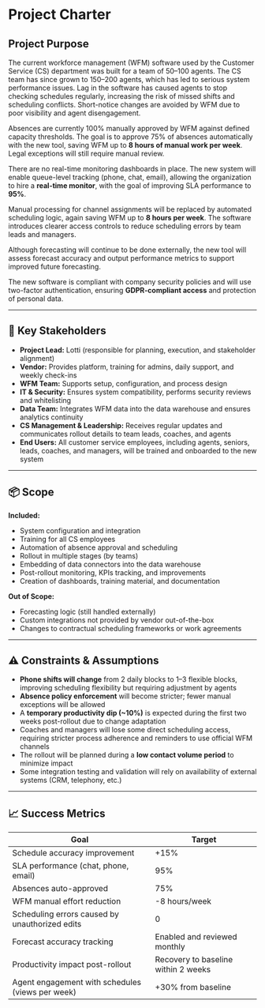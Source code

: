 # Project Charter

## Project Purpose

The current workforce management (WFM) software used by the Customer Service (CS) department was built for a team of 50–100 agents. The CS team has since grown to 150–200 agents, which has led to serious system performance issues. Lag in the software has caused agents to stop checking schedules regularly, increasing the risk of missed shifts and scheduling conflicts. Short-notice changes are avoided by WFM due to poor visibility and agent disengagement.

Absences are currently 100% manually approved by WFM against defined capacity thresholds. The goal is to approve 75% of absences automatically with the new tool, saving WFM up to **8 hours of manual work per week**. Legal exceptions will still require manual review.

There are no real-time monitoring dashboards in place. The new system will enable queue-level tracking (phone, chat, email), allowing the organization to hire a **real-time monitor**, with the goal of improving SLA performance to **95%**.

Manual processing for channel assignments will be replaced by automated scheduling logic, again saving WFM up to **8 hours per week**. The software introduces clearer access controls to reduce scheduling errors by team leads and managers.

Although forecasting will continue to be done externally, the new tool will assess forecast accuracy and output performance metrics to support improved future forecasting.

The new software is compliant with company security policies and will use two-factor authentication, ensuring **GDPR-compliant access** and protection of personal data.

---

## 👥 Key Stakeholders

- **Project Lead:** Lotti (responsible for planning, execution, and stakeholder alignment)
- **Vendor:** Provides platform, training for admins, daily support, and weekly check-ins
- **WFM Team:** Supports setup, configuration, and process design
- **IT & Security:** Ensures system compatibility, performs security reviews and whitelisting
- **Data Team:** Integrates WFM data into the data warehouse and ensures analytics continuity
- **CS Management & Leadership:** Receives regular updates and communicates rollout details to team leads, coaches, and agents
- **End Users:** All customer service employees, including agents, seniors, leads, coaches, and managers, will be trained and onboarded to the new system

---

## 📦 Scope

**Included:**
- System configuration and integration
- Training for all CS employees
- Automation of absence approval and scheduling
- Rollout in multiple stages (by teams)
- Embedding of data connectors into the data warehouse
- Post-rollout monitoring, KPIs tracking, and improvements
- Creation of dashboards, training material, and documentation

**Out of Scope:**
- Forecasting logic (still handled externally)
- Custom integrations not provided by vendor out-of-the-box
- Changes to contractual scheduling frameworks or work agreements

---

## ⚠️ Constraints & Assumptions

- **Phone shifts will change** from 2 daily blocks to 1–3 flexible blocks, improving scheduling flexibility but requiring adjustment by agents
- **Absence policy enforcement** will become stricter; fewer manual exceptions will be allowed
- A **temporary productivity dip (~10%)** is expected during the first two weeks post-rollout due to change adaptation
- Coaches and managers will lose some direct scheduling access, requiring stricter process adherence and reminders to use official WFM channels
- The rollout will be planned during a **low contact volume period** to minimize impact
- Some integration testing and validation will rely on availability of external systems (CRM, telephony, etc.)

---

## 📈 Success Metrics

| Goal | Target |
|------|--------|
| Schedule accuracy improvement | +15% |
| SLA performance (chat, phone, email) | 95% |
| Absences auto-approved | 75% |
| WFM manual effort reduction | -8 hours/week |
| Scheduling errors caused by unauthorized edits | 0 |
| Forecast accuracy tracking | Enabled and reviewed monthly |
| Productivity impact post-rollout | Recovery to baseline within 2 weeks |
| Agent engagement with schedules (views per week) | +30% from baseline |
